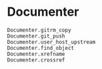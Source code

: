 # Documenter

```@docs
Documenter.gitrm_copy
Documenter.git_push
Documenter.user_host_upstream
Documenter.find_object
Documenter.xrefname
Documenter.crossref
```

